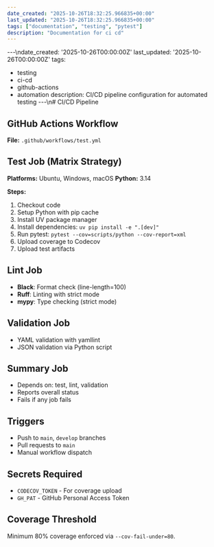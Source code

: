 ```yaml
---
date_created: "2025-10-26T18:32:25.966835+00:00"
last_updated: "2025-10-26T18:32:25.966835+00:00"
tags: ["documentation", "testing", "pytest"]
description: "Documentation for ci cd"
---
```


---\ndate_created: '2025-10-26T00:00:00Z'
last_updated: '2025-10-26T00:00:00Z'
tags:

- testing
- ci-cd
- github-actions
- automation
  description: CI/CD pipeline configuration for automated testing
  ---\n# CI/CD Pipeline

## GitHub Actions Workflow

**File:** `.github/workflows/test.yml`

## Test Job (Matrix Strategy)

**Platforms:** Ubuntu, Windows, macOS
**Python:** 3.14

**Steps:**

1. Checkout code
2. Setup Python with pip cache
3. Install UV package manager
4. Install dependencies: `uv pip install -e ".[dev]"`
5. Run pytest: `pytest --cov=scripts/python --cov-report=xml`
6. Upload coverage to Codecov
7. Upload test artifacts

## Lint Job

- **Black**: Format check (line-length=100)
- **Ruff**: Linting with strict mode
- **mypy**: Type checking (strict mode)

## Validation Job

- YAML validation with yamllint
- JSON validation via Python script

## Summary Job

- Depends on: test, lint, validation
- Reports overall status
- Fails if any job fails

## Triggers

- Push to `main`, `develop` branches
- Pull requests to `main`
- Manual workflow dispatch

## Secrets Required

- `CODECOV_TOKEN` - For coverage upload
- `GH_PAT` - GitHub Personal Access Token

## Coverage Threshold

Minimum 80% coverage enforced via `--cov-fail-under=80`.
